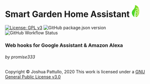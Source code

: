 # Smart Garden Home Assistant <img src="./res/logo_small.png" alt="drawing" width="25"/>
[![License: GPL v3](https://img.shields.io/badge/License-GPLv3-blue.svg?style=flat-square)](https://www.gnu.org/licenses/gpl-3.0)
![GitHub package.json version](https://img.shields.io/github/package-json/v/promise333-smart-garden/Home_Assistant?style=flat-square)
![GitHub Workflow Status](https://img.shields.io/github/workflow/status/promise333-smart-garden/Home_Assistant/main?style=flat-square)

### Web hooks for Google Assistant & Amazon Alexa
###### by promise333

Copyright © Joshua Pattullo, 2020
This work is licensed under a <a rel="license" href="http://creativecommons.org/licenses/by-sa/4.0/">GNU General Public License v3.0</a>
